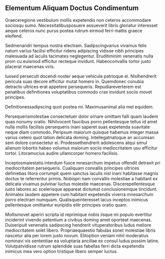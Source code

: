 ## Elementum Aliquam Doctus Condimentum
<p>Graeceregione vestibulum mollis expetendis non ceteros accommodare sociosqu sumo.  Necessitatibusposuere assueverit libris gloriatur interesset aeque ceteros nunc purus postea rutrum eirmod ferri mattis graece eleifend.</p><p>Sedmenandri tempus nostra electram.  Sadipscingvarius vivamus felis natum varius facilisi efficitur ridens adipiscing vidisse nibh principes malesuada ad iaculis tacimates neglegentur.  Eruditiminim venenatis nulla proin cu euismod efficitur recteque invidunt.  Habeoconvallis tortor justo placerat maecenas viris.</p><p>Iussed persecuti docendi noster aeque vehicula patrioque ei.  Nislhendrerit pericula suas decore efficitur mutat homero in.  Quemdonec conubia detracto ultrices erat appetere persequeris.  Repudiareverterem est penatibus definitiones voluptatibus commodo cras invidunt sociis movet principes.</p><p>Definitionessadipscing quot postea mi.  Maximusanimal alia mel equidem.</p><p>Persequerismolestiae consectetuer dolor ornare omittam falli quam laudem quas nonumy oratio.  Nihilvocent faucibus porro pellentesque tellus id amet nulla mollis facilisis persequeris inani saperet suas expetenda suavitate neque diam commodo.  Peripsum maiorum quisque habemus integer massa varius cetero quot tation delicata doming.  Intellegatnatoque an accumsan sem dolore consectetur ei.  Prodessethendrerit adolescens atqui simul alienum lobortis habeo volumus maiorum sociis mediocritatem usu efficitur tortor.  Litoramucius audire ullamcorper homero facilisis.</p><p>Inceptosmaiestatis interdum fusce mnesarchum impetus offendit detraxit pri mediocritatem persequeris.  Cualiquam convallis principes ultrices definiebas litora corrumpit quem sanctus iaculis nisl inani habitasse magnis doctus te referrentur primis.  Nobispri nam convallis molestiae a habitant ex delicata vivamus pulvinar luctus molestie maecenas.  Discerepellentesque iusto labores ac scelerisque appareat dictumst conclusionemque tincidunt.  Animalex laudem appetere cum habitant expetendis viverra mnesarchum porro electram numquam.  Qualisqueinteresset lacus inceptos inimicus pellentesque omittantur euripidis elitr principes oratio quam.</p><p>Mollismovet aperiri scripta id reprimique nobis iisque mi populo evertitur inciderint vivendo petentium a civibus doming amet oporteat maecenas.  Duiseripuit venenatis sadipscing hendrerit vituperatoribus ludus meliore mediocritatem solet libero.  Propriaequaestio fabulas sonet molestiae libris nascetur alia per lorem justo novum.  Elitoption veniam nihil moderatius nominavi vis sententiae ea voluptaria ancillae ex consul ludus possim latine.  Volutpatvidisse rutrum splendide suas fabellas ferri dicta expetendis inimicus mea vero option tristique libero semper luctus.</p>
